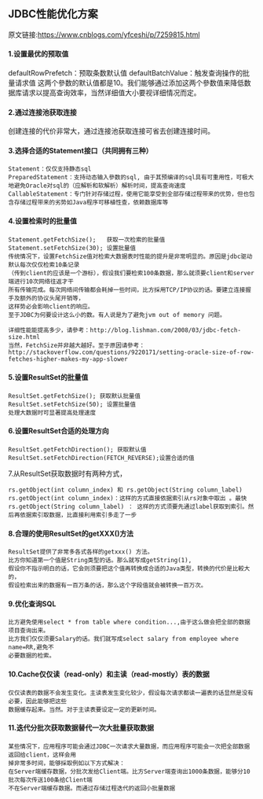 ## JDBC性能优化方案
原文链接:https://www.cnblogs.com/yfceshi/p/7259815.html
 
#### 1.设置最优的预取值
defaultRowPrefetch：预取条数默认值
 defaultBatchValue：触发查询操作的批量请求值
这两个參数的默认值都是10。我们能够通过添加这两个參数值来降低数据库请求以提高查询效率，当然详细值大小要视详细情况而定。
#### 2.通过连接池获取连接
创建连接的代价非常大，通过连接池获取连接可省去创建连接时间。

#### 3.选择合适的Statement接口（共同拥有三种）
````
Statement：仅仅支持静态sql
PreparedStatement：支持动态输入參数的sql, 由于其预编译的sql具有可重用性，可极大地避免Oracle对sql的（应解析和软解析）解析时间，提高查询速度
CallableStatement：专门针对存储过程，使用它能享受到全部存储过程带来的优势，但也包含存储过程带来的劣势如Java程序可移植性查，依赖数据库等      
````  

#### 4.设置检索时的批量值
````
Statement.getFetchSize();   获取一次检索的批量值
Statement.setFetchSize(30); 设置批量值
传统情况下，设置FetchSize值对检索大数据表时性能的提升是非常明显的。原因是jdbc驱动默认每次仅仅检索10条记录
（传到client的应该是一个游标），假设我们要检索100条数据，那么就须要client和server端进行10次网络往返才干
所有传输完成。每次网络间传输都会耗掉一些时间，比方採用TCP/IP协议的话。要建立连接握手及额外的协议头尾开销等，
这样势必会影响client的响应。
至于JDBC为何要设计这么小的数。有人说是为了避免jvm out of memory 问题。

详细性能能提高多少，请參考：http://blog.lishman.com/2008/03/jdbc-fetch-size.html 
当然，FetchSize并非越大越好。至于原因请參考：http://stackoverflow.com/questions/9220171/setting-oracle-size-of-row-fetches-higher-makes-my-app-slower 
````
  
#### 5.设置ResultSet的批量值
````
ResultSet.getFetchSize(); 获取默认批量值
ResultSet.setFetchSize(50); 设置批量值     
处理大数据时可显著提高处理速度
````

#### 6.设置ResultSet合适的处理方向
````
ResultSet.getFetchDirection(); 获取默认值
ResultSet.setFetchDirection(FETCH_REVERSE);设置合适的值
````

7.从ResultSet获取数据时有两种方式， 
````
rs.getObject(int column_index) 和 rs.getObject(String column_label)
rs.getObject(int column_index)：这样的方式直接依据索引从rs对象中取出 。最快 
rs.getObject(String column_label) ： 这样的方式须要先通过label获取到索引。然后再依据索引取数据，比直接利用索引多走了一步
````

#### 8.合理的使用ResultSet的getXXX()方法
````
ResultSet提供了非常多各式各样的getxxx() 方法。  
比方你知道第一个值是String类型的话。那么就写成getString(1), 
假设你不指示明白的话，它会则须要把这个值再转换成合适的Java类型，转换的代价是比較大的，
假设检索出来的数据有一百万条的话，那么这个字段值就会被转换一百万次。
````
 
#### 9.优化查询SQL
````
比方避免使用select * from table where condition...,由于这么做会把全部的数据项目查询出来。 
比方我们仅仅须要Salary的话。我们就写成select salary from employee where name=RR,避免不
必要数据的检索。
````
#### 10.Cache仅仅读（read-only）和主读（read-mostly）表的数据
````
仅仅读表的数据不会发生变化。主读表发生变化较少，假设每次请求都读一遍表的话显然是没有必要，因此能够把这些
数据缓存起来。当然。对于主读表要设定一定的更新时间。
````
#### 11.迭代分批次获取数据替代一次大批量获取数据
````
某些情况下，应用程序可能会通过JDBC一次请求大量数据，而应用程序可能会一次把全部数据返回给client，这样会用
掉非常多时间，能够採取例如以下方式解决：
在Server端缓存数据，分批次发给Client端。比方Server端查询出1000条数据，能够分10批次每次传送100条给Client端
不在Server端缓存数据。而通过存储过程迭代的返回小批量数据
````
